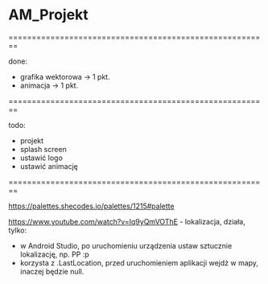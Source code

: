 # AM_Projekt
========================================================

done:
  * grafika wektorowa -> 1 pkt.
  * animacja -> 1 pkt.

========================================================

todo:
  * projekt
  * splash screen
  * ustawić logo
  * ustawić animację

========================================================

https://palettes.shecodes.io/palettes/1215#palette

https://www.youtube.com/watch?v=Iq9yQmVOThE - lokalizacja, działa, tylko:

* w Android Studio, po uruchomieniu urządzenia ustaw sztucznie lokalizację, np. PP :p                                         
* korzysta z .LastLocation, przed uruchomieniem aplikacji wejdź w mapy, inaczej będzie null.
